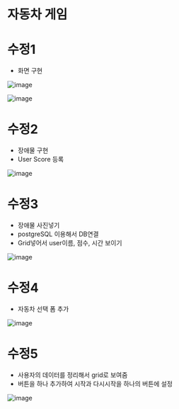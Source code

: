 # 자동차 게임
# 수정1
- 화면 구현

![image](https://user-images.githubusercontent.com/65011438/161717661-5b826309-dd4f-417e-ae86-9169964c9958.png)


![image](https://user-images.githubusercontent.com/65011438/161717775-ebc87ae6-4575-4cd6-b1ed-a237bf938e2b.png)

# 수정2
- 장애물 구현
- User Score 등록

![image](https://user-images.githubusercontent.com/65011438/161933006-8b0592ed-faf7-40f7-aeb9-b03e761822c3.png)

# 수정3
- 장애물 사진넣기
- postgreSQL 이용해서 DB연결
- Grid넣어서 user이름, 점수, 시간 보이기

![image](https://user-images.githubusercontent.com/65011438/162144737-e10b3a59-7353-42c4-bcd0-febf501f8ce1.png)

# 수정4
- 자동차 선택 폼 추가

![image](https://user-images.githubusercontent.com/65011438/162701350-2b699f18-bbbb-404f-bdf0-7aa5bf205e50.png)

# 수정5
- 사용자의 데이터를 정리해서 grid로 보여줌
- 버튼을 하나 추가하여 시작과 다시시작을 하나의 버튼에 설정

![image](https://user-images.githubusercontent.com/65011438/163529924-fec1fc08-bdf3-4480-9c97-19d163574a22.png)

